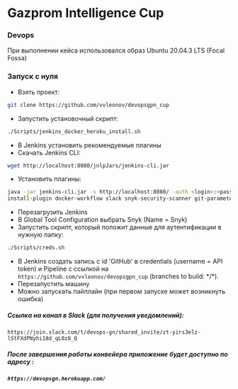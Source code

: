 # Gazprom Intelligence Cup
### Devops

При выполнении кейса использовался образ Ubuntu 20.04.3 LTS (Focal Fossa)

### Запуск с нуля

- Взять проект:
```sh
git clone https://github.com/vvleonov/devopsgpn_cup
```
- Запустить установочный скрипт:
```sh
./Scripts/jenkins_docker_heroku_install.sh
```
- В Jenkins установить рекомендуемые плагины
- Скачать Jenkins CLI:
```sh
wget http://localhost:8080/jnlpJars/jenkins-cli.jar
```
- Установить плагины:
```sh
java -jar jenkins-cli.jar -s http://localhost:8080/ -auth <login>:<password> \
install-plugin docker-workflow slack snyk-security-scanner git-parameter
```
- Перезагрузить Jenkins
- В Global Tool Configuration выбрать Snyk (Name = Snyk)
- Запустить скрипт, который положит данные для аутентификации в нужную папку:
```sh
./Scripts/creds.sh
```
- В Jenkins создать запись с id 'GitHub' в credentials (username = API token) и Pipeline с ссылкой на `https://github.com/vvleonov/devopsgpn_cup` (branches to build: \*/\*).
- Перезапустить машину
- Можно запускать пайплайн (при первом запуске может возникнуть ошибка)
##### Ссылка на канал в Slack (для получения уведомлений):
`https://join.slack.com/t/devops-gn/shared_invite/zt-yirs3elz-lStFXdPNyhi18d_qL0z8_Q`
##### После завершения работы конвейера приложение будет доступно по адресу :
##### `https://devopsgn.herokuapp.com/`
